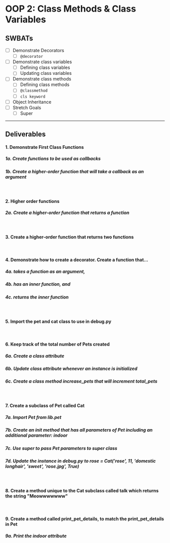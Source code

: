 # OOP 2: Class Methods & Class Variables

## SWBATs

- [ ] Demonstrate Decorators 
    - [ ] `@decorator`
- [ ] Demonstrate class variables
    - [ ] Defining class variables
    - [ ] Updating class variables 
- [ ] Demonstrate class methods
    - [ ] Defining class methods 
    - [ ] `@classmethod`
    - [ ] `cls keyword`
- [ ] Object Inheritance
- [ ] Stretch Goals
    - [ ] Super

---

## Deliverables

#### 1. Demonstrate First Class Functions
##### 1a. Create functions to be used as callbacks 
##### 1b. Create a higher-order function that will take a callback as an argument
<br />

#### 2. Higher order functions
##### 2a. Create a higher-order function that returns a function
<br />

#### 3. Create a higher-order function that returns two functions
<br />

#### 4. Demonstrate how to create a decorator.  Create a function that...
##### 4a. takes a function as an argument, 
##### 4b. has an inner function, and 
##### 4c. returns the inner function
<br />

#### 5. Import the pet and cat class to use in debug.py
<br />

#### 6. Keep track of the total number of Pets created
##### 6a. Create a class attribute
##### 6b. Update class attribute whenever an instance is initialized
##### 6c. Create a class method increase_pets that will increment total_pets
<br />

#### 7. Create a subclass of Pet called Cat
##### 7a. Import Pet from lib.pet
##### 7b. Create an __init__ method that has all parameters of Pet including an additional parameter: indoor
##### 7c. Use super to pass Pet parameters to super class
##### 7d. Update the instance in debug.py to rose = Cat('rose', 11, 'domestic longhair', 'sweet', 'rose.jpg', True)
<br />

#### 8. Create a method unique to the Cat subclass called talk which returns the string "Meowwwwwww"
<br />

#### 9. Create a method called print_pet_details, to match the print_pet_details in Pet 
##### 9a. Print the indoor attribute
